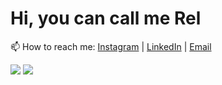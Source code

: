 # Hi, you can call me Rel
📫 How to reach me: <a href="https://instagram.com/airell.zulkarnain">Instagram</a> | <a href="https://www.linkedin.com/in/airell-zulkarnain/">LinkedIn</a> | <a href="mailto:airell.zulkarnain@gmail.com">Email</a>

<img src="https://www.codewars.com/users/airellzulkarnain/badges/small">

<img src="https://github-profile-trophy.vercel.app/?username=airellzulkarnain&theme=dracula">
